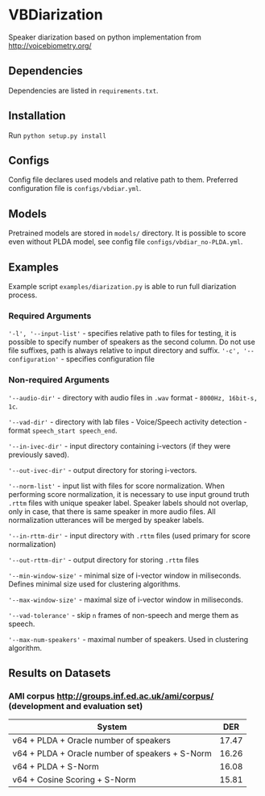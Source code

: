 # VBDiarization

Speaker diarization based on python implementation from http://voicebiometry.org/

## Dependencies

Dependencies are listed in `requirements.txt`.

## Installation

Run `python setup.py install`

## Configs

Config file declares used models and relative path to them. Preferred configuration file is `configs/vbdiar.yml`.

## Models

Pretrained models are stored in `models/` directory. It is possible to score even without PLDA model, see config file `configs/vbdiar_no-PLDA.yml`.

## Examples

Example script `examples/diarization.py` is able to run full diarization process.

### Required Arguments

`'-l', '--input-list'` - specifies relative path to files for testing, it is possible to specify number of speakers as the second column. Do not use file suffixes, path is always relative to input directory and suffix.
`'-c', '--configuration'` - specifies configuration file

### Non-required Arguments

`'--audio-dir'` - directory with audio files in `.wav` format - `8000Hz, 16bit-s, 1c`.

`'--vad-dir'` - directory with lab files - Voice/Speech activity detection - format `speech_start speech_end`.

`'--in-ivec-dir'` - input directory containing i-vectors (if they were previously saved).

`'--out-ivec-dir'` - output directory for storing i-vectors.

`'--norm-list'` - input list with files for score normalization. When performing score normalization, it is necessary to use input ground truth `.rttm` files with unique speaker label. Speaker labels should not overlap, only in case, that there is same speaker in more audio files. All normalization utterances will be merged by speaker labels.

`'--in-rttm-dir'` - input directory with `.rttm` files (used primary for score normalization)

`'--out-rttm-dir'` - output directory for storing `.rttm` files

`'--min-window-size'` - minimal size of i-vector window in miliseconds. Defines minimal size used for clustering algorithms.

`'--max-window-size'` - maximal size of i-vector window in miliseconds.

`'--vad-tolerance'` - skip `n` frames of non-speech and merge them as speech.

`'--max-num-speakers'` - maximal number of speakers. Used in clustering algorithm.

## Results on Datasets

### AMI corpus http://groups.inf.ed.ac.uk/ami/corpus/ (development and evaluation set)

| System                                         | DER   |
|------------------------------------------------|-------|
|v64 + PLDA + Oracle number of speakers          | 17.47 |
|v64 + PLDA + Oracle number of speakers + S-Norm | 16.26 |
|v64 + PLDA + S-Norm                             | 16.08 |
|v64 + Cosine Scoring + S-Norm                   | 15.81 |
